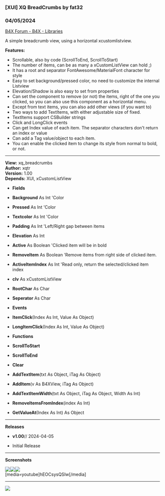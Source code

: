 ###  [XUI] XQ BreadCrumbs by fat32
### 04/05/2024
[B4X Forum - B4X - Libraries](https://www.b4x.com/android/forum/threads/160336/)

A simple breadcrumb view, using a horizontal xcustomlistview.  
  
**Features:**  

- Scrollable, also by code (ScrollToEnd, ScrollToStart)
- The number of items, can be as many a xCustomListView can hold ;)
- It has a root and separator FontAwesome/MaterialFont character for style
- Easy to set background/pressed color, no need to customize the internal Listview
- Elevation/Shadow is also easy to set from properties
- Can set the component to remove (or not) the items, right of the one you clicked, so you can also use this component as a horizontal menu.
- Except from text items, you can also add other views (if you want to)
- Two ways to add TextItems, with either adjustable size of fixed.
- TextItems support CSBuilder strings
- Click and LongClick events
- Can get Index value of each item. The separator characters don't return an index or value
- Can add a Tag value/object to each item.
- You can enable the clicked item to change its style from normal to bold, or not.

  

---

  
  
**View:** xq\_breadcrumbs  
**Author:** xqtr  
**Version:** 1.00  
**Depends:** XUI, xCustomListView  
  

- **Fields**

- **Background** As Int 'Color
- **Pressed** As Int 'Color
- **Textcolor** As Int 'Color
- **Padding** As Int 'Left/Right gap between items
- **Elevation** As Int
- **Active** As Boolean 'Clicked item will be in bold
- **RemoveItem** As Boolean 'Remove items from right side of clicked item.
- **ActiveItemIndex** As Int 'Read only, return the selected/clicked item index
- **clv** As xCustomListView
- **RootChar** As Char
- **Seperator** As Char

- **Events**

- **ItemClick**(Index As Int, Value As Object)
- **LongItemClick**(Index As Int, Value As Object)

- **Functions**

- **ScrollToStart**
- **ScrollToEnd**
- **Clear**
- **AddTextItem**(txt As Object, iTag As Object)
- **AddItem**(v As B4XView, iTag As Object)
- **AddTextItemWidth**(txt As Object, iTag As Object, Width As Int)
- **RemoveItemsFromIndex**(index As Int)
- **GetValueAt**(Index As Int) As Object

  

---

  
  
**Releases**  

- **v1.00**// 2024-04-05

- Initial Release

---

  
  
**Screenshots**  
  
![](https://www.b4x.com/android/forum/attachments/152484)![](https://www.b4x.com/android/forum/attachments/152485)![](https://www.b4x.com/android/forum/attachments/152486)  
[media=youtube]hEOCsysQSIw[/media]  
  

---

  

[![](https://www.b4x.com/android/forum/attachments/paypal-donate-button-450x174-png.152294/)](https://www.paypal.com/paypalme/xqtr)